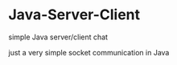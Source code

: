 # Java-Server-Client
simple Java server/client chat

just a very simple socket communication in Java
